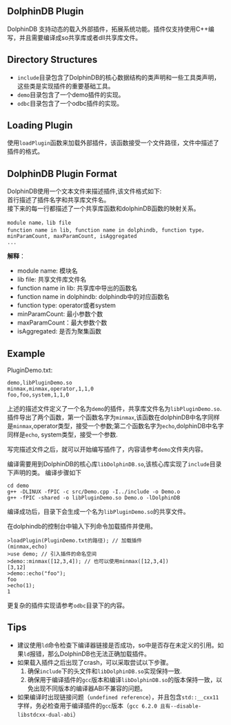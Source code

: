 ## DolphinDB Plugin
DolphinDB 支持动态的载入外部插件，拓展系统功能。插件仅支持使用C++编写，并且需要编译成so共享库或者dll共享库文件。
## Directory Structures
* ```include```目录包含了DolphinDB的核心数据结构的类声明和一些工具类声明，这些类是实现插件的重要基础工具。  
* ```demo```目录包含了一个demo插件的实现。  
* ```odbc```目录包含了一个odbc插件的实现。
## Loading Plugin
使用```loadPlugin```函数来加载外部插件，该函数接受一个文件路径，文件中描述了插件的格式。  

## DolphinDB Plugin Format
DolphinDB使用一个文本文件来描述插件,该文件格式如下:  
首行描述了插件名字和共享库文件名。  
接下来的每一行都描述了一个共享库函数和dolphinDB函数的映射关系。  
```
module name，lib file
function name in lib, function name in dolphindb, function type，minParamCount, maxParamCount, isAggregated
...
```
**解释**：
* module name: 模块名  
* lib file: 共享文件库文件名  
* function name in lib: 共享库中导出的函数名  
* function name in dolphindb: dolphindb中的对应函数名  
* function type: operator或者system  
* minParamCount: 最小参数个数  
* maxParamCount：最大参数个数  
* isAggregated: 是否为聚集函数  

## Example
PluginDemo.txt:
```
demo,libPluginDemo.so 
minmax,minmax,operator,1,1,0
foo,foo,system,1,1,0
```
上述的描述文件定义了一个名为```demo```的插件，共享库文件名为```libPluginDemo.so```.  
插件导出了两个函数，第一个函数名字为```minmax```,该函数在dolphinDB中名字同样是```minmax```,operator类型，接受一个参数;第二个函数名字为```echo```,dolphinDB中名字同样是```echo```, system类型，接受一个参数.  

写完描述文件之后，就可以开始编写插件了，内容请参考```demo```文件夹内容。

编译需要用到DolphinDB的核心库```libDolphinDB.so```,该核心库实现了```include```目录下声明的类。
编译步骤如下
```
cd demo
g++ -DLINUX -fPIC -c src/Demo.cpp -I../include -o Demo.o
g++ -fPIC -shared -o libPluginDemo.so Demo.o -lDolphinDB
```
编译成功后，目录下会生成一个名为```libPluginDemo.so```的共享文件。

在dolphindb的控制台中输入下列命令加载插件并使用。
```
>loadPlugin(PluginDemo.txt的路径); // 加载插件
(minmax,echo)
>use demo; // 引入插件的命名空间
>demo::minmax([12,3,4]); // 也可以使用minmax([12,3,4])
[3,12]
>demo::echo("foo");
foo
>echo(1);
1
```

更复杂的插件实现请参考```odbc```目录下的内容。

## Tips
* 建议使用```ld```命令检查下编译器链接是否成功，so中是否存在未定义的引用。如果```ld```报错，那么DolphinDB也无法正确加载插件。
* 如果载入插件之后出现了crash，可以采取尝试以下步骤。  
   1. 确保```include```下的头文件和```libDolphinDB.so```实现保持一致.
   2. 确保用于编译插件的```gcc```版本和编译```libDolphinDB.so```的版本保持一致，以免出现不同版本的编译器ABI不兼容的问题。
* 如果编译时出现链接问题（```undefined reference```），并且包含```std::__cxx11```字样，务必检查用于编译插件的```gcc```版本（```gcc 6.2.0 且有--disable-libstdcxx-dual-abi```）
